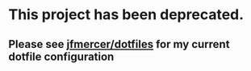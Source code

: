 # This project has been deprecated.
## Please see [jfmercer/dotfiles](https://github.com/jfmercer/dotfiles) for my current dotfile configuration

